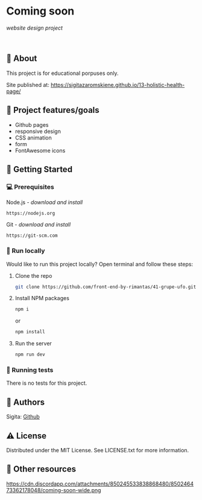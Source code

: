 # Coming soon

_website design project_

<br>

## 🌟 About

This project is for educational porpuses only.

Site published at: https://sigitazaromskiene.github.io/13-holistic-health-page/

## 🎯 Project features/goals

- Github pages
- responsive design
- CSS animation
- form
- FontAwesome icons

## 🧰 Getting Started

### 💻 Prerequisites

Node.js - _download and install_

```
https://nodejs.org
```

Git - _download and install_

```
https://git-scm.com
```

### 🏃 Run locally

Would like to run this project locally? Open terminal and follow these steps:

1. Clone the repo
   ```sh
   git clone https://github.com/front-end-by-rimantas/41-grupe-ufo.git
   ```
2. Install NPM packages
   ```sh
   npm i
   ```
   or
   ```sh
   npm install
   ```
3. Run the server
   ```sh
   npm run dev
   ```

### 🧪 Running tests

There is no tests for this project.

## 🎅 Authors

Sigita: [Github](https://github.com/SigitaZaromskiene)

## ⚠️ License

Distributed under the MIT License. See LICENSE.txt for more information.

## 🔗 Other resources

https://cdn.discordapp.com/attachments/850245533838868480/850246473362178048/coming-soon-wide.png
